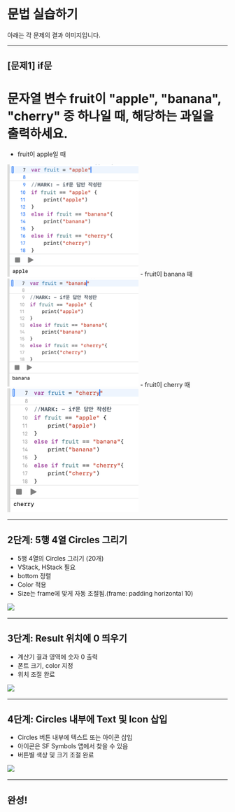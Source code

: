 # 문법 실습하기

아래는 각 문제의 결과 이미지입니다.

---

## [문제1] if문
# 문자열 변수 fruit이 "apple", "banana", "cherry" 중 하나일 때, 해당하는 과일을 출력하세요.

- fruit이 apple일 때
<img src="./images/problem1_apple.png" width="300" />
- fruit이 banana 때
<img src="./images/problem1_banana.png" width="300" />
- fruit이 cherry 때
<img src="./images/problem1_cherry.png" width="300" />

---

## 2단계: 5행 4열 Circles 그리기

- 5행 4열의 Circles 그리기 (20개)
- VStack, HStack 필요
- bottom 정렬
- Color 적용
- Size는 frame에 맞게 자동 조절됨.(frame: padding horizontal 10)

<img src="./images/step2.png" width="300" />

---

## 3단계: Result 위치에 0 띄우기

- 계산기 결과 영역에 숫자 0 출력
- 폰트 크기, color 지정
- 위치 조절 완료

<img src="./images/step3.png" width="300" />

---

## 4단계: Circles 내부에 Text 및 Icon 삽입

- Circles 버튼 내부에 텍스트 또는 아이콘 삽입
- 아이콘은 SF Symbols 앱에서 찾을 수 있음
- 버튼별 색상 및 크기 조절 완료

<img src="./images/step4.png" width="300" />

---

## 완성!
